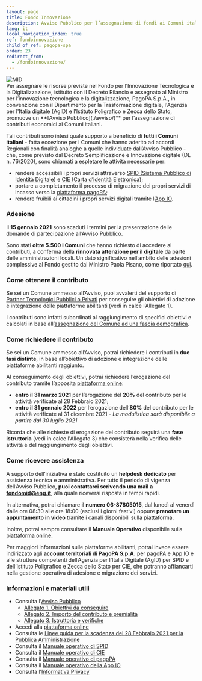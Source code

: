 ```yaml
---
layout: page
title: Fondo Innovazione
description: Avviso Pubblico per l’assegnazione di fondi ai Comuni italiani per promuovere la diffusione di Spid, CIE, pagoPA e App IO.
lang: it
local_navigation_index: true
ref: fondoinnovazione
child_of_ref: pagopa-spa
order: 23
redirect_from:
  - /fondoinnovazione/
---
```


<div class="mb-2 mb-md-5"><img src="/assets/images/logo-mid.png" class="img-fluid m-2" title="MID"></div>
Per assegnare le risorse previste nel Fondo per l’Innovazione Tecnologica e la Digitalizzazione, istituito con il Decreto Rilancio e assegnato al Ministro per l’innovazione tecnologica e la digitalizzazione, PagoPA S.p.A., in convenzione con il Dipartimento per la Trasformazione digitale, l'Agenzia per l'Italia digitale (AgID) e l’Istituto Poligrafico e Zecca dello Stato, promuove un **[Avviso Pubblico](./avviso/)** per l’assegnazione di contributi economici ai Comuni italiani.

Tali contributi sono intesi quale supporto a beneficio di **tutti i Comuni italiani** - fatta eccezione per i Comuni che hanno aderito ad accordi Regionali con finalità analoghe a quelle individuate dall’Avviso Pubblico - che, come previsto dal Decreto Semplificazione e Innovazione digitale (DL n. 76/2020), sono chiamati a espletare le attività necessarie per:

- rendere accessibili i propri servizi attraverso [SPID (Sistema Pubblico di Identità Digitale)](https://www.spid.gov.it/) e [CIE (Carta d’Identità Elettronica)](https://www.cartaidentita.interno.gov.it/);
- portare a completamento il processo di migrazione dei propri servizi di incasso verso la [piattaforma pagoPA](https://www.pagopa.gov.it/);
- rendere fruibili ai cittadini i propri servizi digitali tramite l’[App IO](https://io.italia.it).

### Adesione

Il **15 gennaio 2021** sono scaduti i termini per la presentazione delle domande di partecipazione all’Avviso Pubblico. 

Sono stati **oltre 5.500 i Comuni** che hanno richiesto di accedere ai contributi, a conferma della **rinnovata attenzione per il digitale** da parte delle amministrazioni locali. Un dato significativo nell’ambito delle adesioni complessive al Fondo gestito dal Ministro Paola Pisano, come riportato [qui](https://innovazione.gov.it/comuni-digitalizzazione-comuni-Fondo-innovazione/).

### Come ottenere il contributo

Se sei un Comune ammesso all’Avviso, puoi avvalerti del supporto di [Partner Tecnologici Pubblici o Privati](/it/pubbliche-amministrazioni/partner-intermediari/) per conseguire gli obiettivi di adozione e integrazione delle piattaforme abilitanti (vedi in calce l’Allegato 1).

I contributi sono infatti subordinati al raggiungimento di specifici obiettivi e calcolati in base all’[assegnazione del Comune ad una fascia demografica](./Fasce_demografiche.pdf). 

### Come richiedere il contributo

Se sei un Comune ammesso all’Avviso, potrai richiedere i contributi in **due fasi distinte**,  in base all’obiettivo di adozione e integrazione delle piattaforme abilitanti raggiunto. 

Al conseguimento degli obiettivi, potrai richiedere l’erogazione del contributo tramite l’apposita [piattaforma online](https://fondoinnovazione.pagopa.it/dici/#/secure/login):

- **entro il 31 marzo 2021** per l’erogazione del **20%** del contributo per le attività verificate al 28 Febbraio 2021;
- **entro il 31 gennaio 2022** per l’erogazione dell’**80%** del contributo per le attività verificate al 31 dicembre 2021 - _La modulistica sarà disponibile a partire dal 30 luglio 2021_

Ricorda che alle richieste di erogazione del contributo seguirà una **fase istruttoria** (vedi in calce l'Allegato 3) che consisterà nella verifica delle attività e del raggiungimento degli obiettivi.

### Come ricevere assistenza

A supporto dell’iniziativa è stato costituito un **helpdesk dedicato** per assistenza tecnica e amministrativa. Per tutto il periodo di vigenza dell’Avviso Pubblico, **puoi contattarci scrivendo una mail a [fondomid@eng.it](mailto:fondomid@eng.it)**, alla quale riceverai risposta in tempi rapidi.

In alternativa, potrai chiamare **il numero 06-87805015**, dal lunedì al venerdì dalle ore 08:30 alle ore 18:00 (esclusi i giorni festivi) oppure **prenotare un appuntamento in video** tramite i canali disponibili sulla piattaforma.

Inoltre, potrai sempre consultare il **Manuale Operativo** disponibile sulla [piattaforma online](https://fondoinnovazione.pagopa.it/).

Per maggiori informazioni sulle piattaforme abilitanti, potrai invece essere indirizzato agli **account territoriali di PagoPA S.p.A.** per pagoPA e App IO e alle strutture competenti dell’Agenzia per l’Italia Digitale (AgID) per SPID e dell’Istituto Poligrafico e Zecca dello Stato per CIE, che potranno affiancarti nella gestione operativa di adesione e migrazione dei servizi.
### Informazioni e materiali utili

- Consulta l'[Avviso Pubblico](./AVVISO_PUBBLICO_FONDO_INNOVAZIONE.pdf)
  - [Allegato 1. Obiettivi da conseguire](./ALLEGATO_1_Obiettivi_da_Conseguire.pdf)
  - [Allegato 2. Importo del contributo e premialità](./ALLEGATO_2_Importo_del_Contributo_e_premialita.pdf)
  - [Allegato 3. Istruttoria e verifiche](./ALLEGATO_3_Istruttoria_e_Verifiche.pdf)
- Accedi alla [piattaforma online](https://fondoinnovazione.pagopa.it/)
- Consulta le [Linee guida per la scadenza del 28 Febbraio 2021 per la Pubblica Amministrazione](https://innovazione.gov.it/it/linee-guida-decreto-semplificazione/)
- Consulta il [Manuale operativo di SPID](./Manuale_operativo_Spid.pdf)
- Consulta il [Manuale operativo di CIE](./Manuale_operativo_CIE.pdf)
- Consulta il [Manuale operativo di pagoPA](./Manuale_operativo_pagoPA.pdf)
- Consulta il [Manuale operativo della App IO](./Manuale_operativo_App_IO.pdf)
- Consulta l’[Informativa Privacy](./Informativa_Privacy.pdf)
